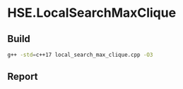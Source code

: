 # HSE.LocalSearchMaxClique

## Build

```bash
g++ -std=c++17 local_search_max_clique.cpp -O3
```

## Report

